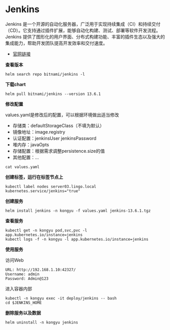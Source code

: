 # Jenkins

Jenkins 是一个开源的自动化服务器，广泛用于实现持续集成（CI）和持续交付（CD）。它支持通过插件扩展，能够自动化构建、测试、部署等软件开发流程。Jenkins 提供了图形化的用户界面、分布式构建功能、丰富的插件生态以及强大的集成能力，帮助开发团队提高开发效率和交付速度。

- [官网链接](https://www.jenkins.io)



**查看版本**

```
helm search repo bitnami/jenkins -l
```

**下载chart**

```
helm pull bitnami/jenkins --version 13.6.1
```

**修改配置**

values.yaml是修改后的配置，可以根据环境做出适当修改

- 存储类：defaultStorageClass（不填为默认）
- 镜像地址：image.registry
- 认证配置：jenkinsUser jenkinsPassword
- 堆内存：javaOpts
- 存储配置：根据需求调整persistence.size的值
- 其他配置：...

```
cat values.yaml
```

**创建标签，运行在标签节点上**

```
kubectl label nodes server03.lingo.local kubernetes.service/jenkins="true"
```

**创建服务**

```
helm install jenkins -n kongyu -f values.yaml jenkins-13.6.1.tgz
```

**查看服务**

```
kubectl get -n kongyu pod,svc,pvc -l app.kubernetes.io/instance=jenkins
kubectl logs -f -n kongyu -l app.kubernetes.io/instance=jenkins
```

**使用服务**

访问Web

```
URL: http://192.168.1.10:42327/
Username: admin
Password: Admin@123
```

进入容器内部

```
kubectl -n kongyu exec -it deploy/jenkins -- bash
cd $JENKINS_HOME
```

**删除服务以及数据**

```
helm uninstall -n kongyu jenkins
```

